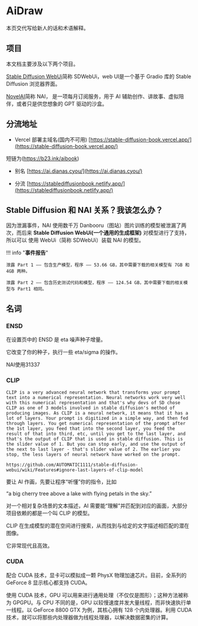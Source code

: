 # AiDraw

本页交代写给新人的话和术语解释。

## 项目

本文档主要涉及以下两个项目。


[Stable Diffusion WebUi](https://github.com/AUTOMATIC1111/stable-diffusion-webui)简称 SDWebUi，web UI是一个基于 Gradio 库的 Stable Diffusion 浏览器界面。

[NovelAI](https://novelai.net/)简称 NAI， 是一项每月订阅服务，用于 AI 辅助创作、讲故事、虚拟陪伴，或者只是供您想象的 GPT 驱动的沙盒。

## 分流地址

- Vercel 部署主域名(国内不可用)
[https://stable-diffusion-book.vercel.app/](https://stable-diffusion-book.vercel.app/) 

短链为(https://b23.ink/aibook)

- 别名
[https://ai.dianas.cyou/](https://ai.dianas.cyou/)


- 分流
[https://stablediffusionbook.netlify.app/](https://stablediffusionbook.netlify.app/)



## Stable Diffusion 和 NAI 关系？我该怎么办？

因为泄漏事件，NAI 使用数千万 Danbooru（图站）图片训练的模型被泄漏了两次，而后来 **Stable Diffusion WebUi(一个通用的生成框架)** 对模型进行了支持，所以可以 使用 WebUi（简称 SDWebUi）装载 NAI 的模型。


!!! info "**事件报告**"

    泄露 Part 1 —— 包含生产模型，程序 —— 53.66 GB，其中需要下载的相关模型有 7GB 和 4GB 两种。

    泄露 Part 2 —— 包含历史测试代码和模型，程序 —— 124.54 GB，其中需要下载的相关模型与 Part1 相同。

## 名词

### ENSD


在设置页中的 ENSD 是 eta 噪声种子增量。

它改变了你的种子，执行一些 eta/sigma 的操作。

NAI使用31337

### CLIP

```
CLIP is a very advanced neural network that transforms your prompt text into a numerical representation. Neural networks work very well with this numerical representation and that's why devs of SD chose CLIP as one of 3 models involved in stable diffusion's method of producing images. As CLIP is a neural network, it means that it has a lot of layers. Your prompt is digitized in a simple way, and then fed through layers. You get numerical representation of the prompt after the 1st layer, you feed that into the second layer, you feed the result of that into third, etc, until you get to the last layer, and that's the output of CLIP that is used in stable diffusion. This is the slider value of 1. But you can stop early, and use the output of the next to last layer - that's slider value of 2. The earlier you stop, the less layers of neural network have worked on the prompt.

https://github.com/AUTOMATIC1111/stable-diffusion-webui/wiki/Features#ignore-last-layers-of-clip-model
```

要让 AI 作画，先要让程序“听懂”你的指令，比如

“a big cherry tree above a lake with flying petals in the sky.”

对一个相对复杂场景的文本描述，AI 需要能“理解”并匹配到对应的画面，大部分项目依赖的都是一个叫 CLIP 的模型。

CLIP 在生成模型的潜在空间进行搜索，从而找到与给定的文字描述相匹配的潜在图像。

它非常现代且高效。

### CUDA

配合 CUDA 技术，显卡可以模拟成一颗 PhysX 物理加速芯片。目前，全系列的 GeForce 8 显示核心都支持 CUDA。

使用 CUDA 技术，GPU 可以用来进行通用处理（不仅仅是图形）；这种方法被称为 GPGPU。与 CPU 不同的是，GPU 以较慢速度并发大量线程，而非快速执行单一线程。以 GeForce 8800 GTX 为例，其核心拥有 128 个内处理器。利用 CUDA 技术，就可以将那些内处理器做为线程处理器，以解决数据密集的计算。


